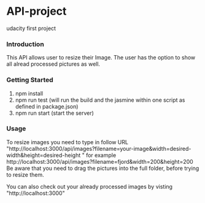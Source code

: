 # API-project
udacity first project

### Introduction
This API allows user to resize their Image. The user has the option to show all alread processed pictures as well.

### Getting Started
1. npm install
2. npm run test (will run the build and the jasmine within one script as defined in package.json)
3. npm run start (start the server)

### Usage
To resize images you need to type in follow URL "http://localhost:3000/api/images?filename=your-image&width=desired-width&height=desired-height
" for example http://localhost:3000/api/images?filename=fjord&width=200&height=200
Be aware that you need to drag the pictures into the full folder, before trying to resize them.

You can also check out your already processed images by visting "http://localhost:3000"

